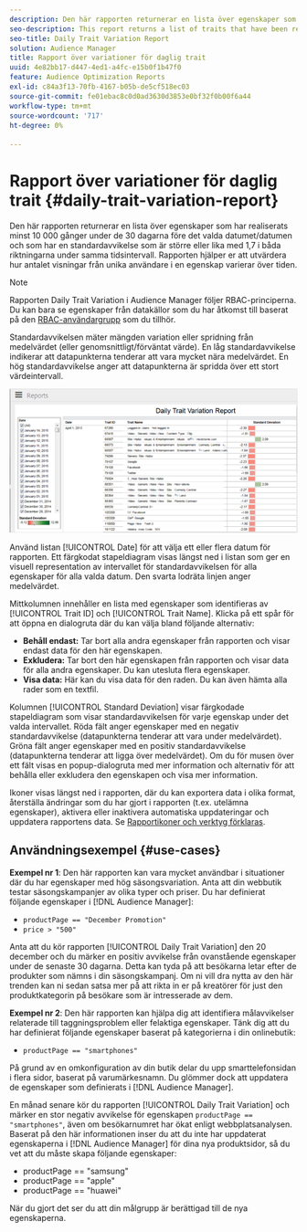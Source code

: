 ```yaml
---
description: Den här rapporten returnerar en lista över egenskaper som har realiserats minst 10 000 gånger under de 30 dagarna före det valda datumet/datumen och som har en standardavvikelse som är större eller lika med 1,7 i båda riktningarna under samma tidsintervall. Rapporten hjälper er att utvärdera hur antalet visningar från unika användare i en egenskap varierar över tiden.
seo-description: This report returns a list of traits that have been realized at least 10,000 times in the 30 days prior to the selected date(s) and have a standard deviation greater or equal to 1.7 in either direction over the same time interval. The report helps you evaluate how the number of impressions from unique users in a trait fluctuate over time.
seo-title: Daily Trait Variation Report
solution: Audience Manager
title: Rapport över variationer för daglig trait
uuid: 4e82bb17-d447-4ed1-a4fc-e15b0f1b47f0
feature: Audience Optimization Reports
exl-id: c84a3f13-70fb-4167-b05b-de5cf518ec03
source-git-commit: fe01ebac8c0d0ad3630d3853e0bf32f0b00f6a44
workflow-type: tm+mt
source-wordcount: '717'
ht-degree: 0%

---
```


# Rapport över variationer för daglig trait {#daily-trait-variation-report}

Den här rapporten returnerar en lista över egenskaper som har realiserats minst 10 000 gånger under de 30 dagarna före det valda datumet/datumen och som har en standardavvikelse som är större eller lika med 1,7 i båda riktningarna under samma tidsintervall. Rapporten hjälper er att utvärdera hur antalet visningar från unika användare i en egenskap varierar över tiden.

>[!NOTE]
>
>Rapporten Daily Trait Variation i Audience Manager följer RBAC-principerna. Du kan bara se egenskaper från datakällor som du har åtkomst till baserat på den [RBAC-användargrupp](/help/using/features/administration/administration-overview.md) som du tillhör.

Standardavvikelsen mäter mängden variation eller spridning från medelvärdet (eller genomsnittligt/förväntat värde). En låg standardavvikelse indikerar att datapunkterna tenderar att vara mycket nära medelvärdet. En hög standardavvikelse anger att datapunkterna är spridda över ett stort värdeintervall.

![](assets/daily_trait_variation.png)

Använd listan [!UICONTROL Date] för att välja ett eller flera datum för rapporten. Ett färgkodat stapeldiagram visas längst ned i listan som ger en visuell representation av intervallet för standardavvikelsen för alla egenskaper för alla valda datum. Den svarta lodräta linjen anger medelvärdet.

Mittkolumnen innehåller en lista med egenskaper som identifieras av [!UICONTROL Trait ID] och [!UICONTROL Trait Name]. Klicka på ett spår för att öppna en dialogruta där du kan välja bland följande alternativ:

* **Behåll endast:** Tar bort alla andra egenskaper från rapporten och visar endast data för den här egenskapen.
* **Exkludera:** Tar bort den här egenskapen från rapporten och visar data för alla andra egenskaper. Du kan utesluta flera egenskaper.
* **Visa data:** Här kan du visa data för den raden. Du kan även hämta alla rader som en textfil.

Kolumnen [!UICONTROL Standard Deviation] visar färgkodade stapeldiagram som visar standardavvikelsen för varje egenskap under det valda intervallet. Röda fält anger egenskaper med en negativ standardavvikelse (datapunkterna tenderar att vara under medelvärdet). Gröna fält anger egenskaper med en positiv standardavvikelse (datapunkterna tenderar att ligga över medelvärdet). Om du för musen över ett fält visas en popup-dialogruta med mer information och alternativ för att behålla eller exkludera den egenskapen och visa mer information.

Ikoner visas längst ned i rapporten, där du kan exportera data i olika format, återställa ändringar som du har gjort i rapporten (t.ex. utelämna egenskaper), aktivera eller inaktivera automatiska uppdateringar och uppdatera rapportens data. Se [Rapportikoner och verktyg förklaras](../../reporting/dynamic-reports/interactive-report-technology.md#icons-tools-explained).

## Användningsexempel {#use-cases}

**Exempel nr 1**: Den här rapporten kan vara mycket användbar i situationer där du har egenskaper med hög säsongsvariation. Anta att din webbutik testar säsongskampanjer av olika typer och priser. Du har definierat följande egenskaper i [!DNL Audience Manager]:

* `productPage == "December Promotion"`
* `price > "500"`

Anta att du kör rapporten [!UICONTROL Daily Trait Variation] den 20 december och du märker en positiv avvikelse från ovanstående egenskaper under de senaste 30 dagarna. Detta kan tyda på att besökarna letar efter de produkter som nämns i din säsongskampanj. Om ni vill dra nytta av den här trenden kan ni sedan satsa mer på att rikta in er på kreatörer för just den produktkategorin på besökare som är intresserade av dem.

**Exempel nr 2**: Den här rapporten kan hjälpa dig att identifiera målavvikelser relaterade till taggningsproblem eller felaktiga egenskaper. Tänk dig att du har definierat följande egenskaper baserat på kategorierna i din onlinebutik:

* `productPage == "smartphones"`

På grund av en omkonfiguration av din butik delar du upp smarttelefonsidan i flera sidor, baserat på varumärkesnamn. Du glömmer dock att uppdatera de egenskaper som definierats i [!DNL Audience Manager].

En månad senare kör du rapporten [!UICONTROL Daily Trait Variation] och märker en stor negativ avvikelse för egenskapen `productPage == "smartphones"`, även om besökarnumret har ökat enligt webbplatsanalysen. Baserat på den här informationen inser du att du inte har uppdaterat egenskaperna i [!DNL Audience Manager] för dina nya produktsidor, så du vet att du måste skapa följande egenskaper:

* productPage == &quot;samsung&quot;
* productPage == &quot;apple&quot;
* productPage == &quot;huawei&quot;

När du gjort det ser du att din målgrupp är berättigad till de nya egenskaperna.
